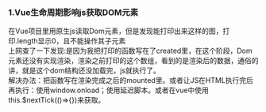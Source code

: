 ### 1.Vue生命周期影响js获取DOM元素  
在Vue项目里用原生js读取Dom元素，但是发现能打印出来这样的图，打印.length显示0，且不能操作其子元素   
上网查了一下发现:是因为我把打印的函数写在了created里，在这个阶段，Dom元素还没有实现渲染，渲染之前打印的这个数组，看到的是渲染后的数据，通俗的讲，就是这个dom结构还没加载完，js就执行了。  
解决办法：把函数写在渲染完成之后的mounted里。或者让JS在HTML执行完后再执行：使用window.onload；使用延迟脚本。或者在vue中使用this.$nextTick(()=>{})来获取。  





